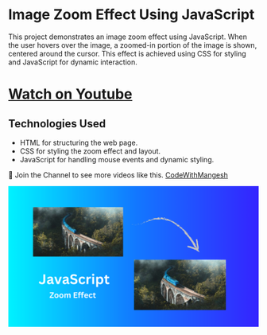 # Image Zoom Effect Using JavaScript

This project demonstrates an image zoom effect using JavaScript. When the user hovers over the image, a zoomed-in portion of the image is shown, centered around the cursor. This effect is achieved using CSS for styling and JavaScript for dynamic interaction.

# [Watch on Youtube]()

## Technologies Used

- HTML for structuring the web page.
- CSS for styling the zoom effect and layout.
- JavaScript for handling mouse events and dynamic styling.

💙 Join the Channel to see more videos like this. [CodeWithMangesh](https://www.youtube.com/@CodeWithMangesh)

![CodeWithMangesh](./Preview.png)
